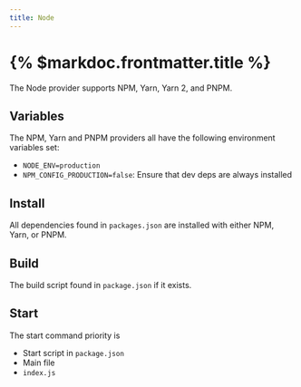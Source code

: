 ```yaml
---
title: Node
---
```


# {% $markdoc.frontmatter.title %}

The Node provider supports NPM, Yarn, Yarn 2, and PNPM.

## Variables

The NPM, Yarn and PNPM providers all have the following environment variables set:

- `NODE_ENV=production`
- `NPM_CONFIG_PRODUCTION=false`: Ensure that dev deps are always installed

## Install

All dependencies found in `packages.json` are installed with either NPM, Yarn, or PNPM.

## Build

The build script found in `package.json` if it exists.

## Start

The start command priority is

- Start script in `package.json`
- Main file
- `index.js`
